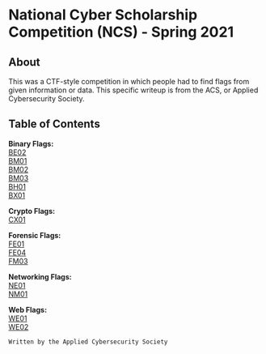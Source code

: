 # National Cyber Scholarship Competition (NCS) - Spring 2021

## About
This was a CTF-style competition in which people had to find flags from given information or data.
This specific writeup is from the ACS, or Applied Cybersecurity Society.

## Table of Contents
**Binary Flags:**\
[BE02](./Binary/BE02.md)\
[BM01](./Binary/BM01.md)\
[BM02](./Binary/BM02.md)\
[BM03](./Binary/BM03.md)\
[BH01](./Binary/BH01.md)\
[BX01](./Binary/BX01.md)

**Crypto Flags:**\
[CX01](./Crypto/CX01.md)

**Forensic Flags:**\
[FE01](./Forensics/FE01.md)\
[FE04](./Forensics/FE04.md)\
[FM03](./Forensics/FM03.md)

**Networking Flags:**\
[NE01](./Networking/NE01.md)\
[NM01](./Networking/NM01.md)

**Web Flags:**\
[WE01](./Web/WE01.md)\
[WE02](./Web/WE02.md)

```
Written by the Applied Cybersecurity Society
```
